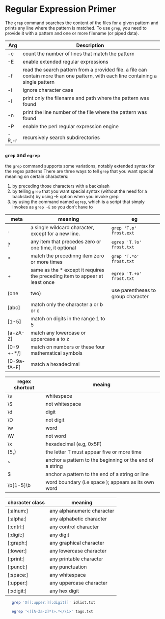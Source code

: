 # Regular Expression Primer

The `grep` command searches the content of the files for a given pattern
and prints any line where the pattern is matched. To use `grep`, you need to provide
it with a pattern and one or more filename (or piped data).


| Arg   | Description                                                                                                                        |
|-------|------------------------------------------------------------------------------------------------------------------------------------|
| -c    | count the number of lines that match the pattern                                                                                   |
| -E    | enable extended regular expressions                                                                                                |
| -f    | read the search pattern from a provided file. a file can contain more than one pattern, with each line containing a single pattern |
| -i    | ignore character case                                                                                                              |
| -l    | print only the filename and path where the pattern was found                                                                       |
| -n    | print the line number of the file where the pattern was found                                                                      |
| -P    | enable the perl regular expression engine                                                                                          |
| -R,-r | recursively search subdirectories                                                                                                  |

### `grep` and `egrep`

the `grep` command supports some variations, notably extended syntax for the regex patterns
There are three ways to tell `grep` that you want special meaning on certain characters:

1. by preceding those characters with a backslash
2. by telling `grep` that you want special syntax (without the need for a backslash)
   by using -E option when you invoke grep
3. by using the command named `egrep`, which is a script that simply invokes as `grep -E` so you
   don't have to


| meta | meaning                                                                     | eg                       |
|------|-----------------------------------------------------------------------------|--------------------------|
| .    | a single wildcard character, except for a new line.                         | `grep 'T.o' frost.ext `  |
| ?    | any item that precedes zero or one time, it optional                        | `egrep 'T.?o' frost.txt` |
| *    | match the precedinng item zero or more times                                | `grep 'T.*o' frost.txt`  |
| +    | same as the * except it requires the preceding item to appear at least once | `egrep 'T.+o' frost.txt` |
| (one|two) | use parentheses to group character | `egrep '(stringer|traveler)` frost.txt'| 
|[abc] | match only the character a or b or c| |
|[1-5] | match on digits in the range 1 to  5| |
|[a-zA-Z] | match any lowercase or uppercase a to z| |
|[0-9 +-*/] | match on numbers or these four mathematical symbols | |
|[0-9a-fA-F] | match a hexadecimal  | |


| regex shortcut | meaing                                                    |
|----------------|-----------------------------------------------------------|
| \s             | whitespace                                                |
| \S             | not whitespace                                            |
| \d             | digit                                                     |
| \D             | not digit                                                 |
| \w             | word                                                      |
| \W             | not word                                                  |
| \x             | hexadecimal (e.g, 0x5F)                                   |
| {5,}           | the letter T must appear five or more time                |
| ^              | anchor a pattern to the beginning or  the end of a string |
| $              | anchor a pattern to the end of a string or line           |
| \b[1-5]\b      | word boundary (i.e space ); appears as its own word       |

| character class | meaning                    |
|-----------------|----------------------------|
| [:alnum:]       | any alphanumeric character |
| [:alpha:]       | any alphabetic character   |
| [:cntrl:]       | any control character      |
| [:digit:]       | any  digit                 |
| [:graph:]       | any graphical character    |
| [:lower:]       | any lowercase character    |
| [:print:]       | any printable character    |
| [:punct:]       | any punctuation            |
| [:space:]       | any whitespace             |
| [:upper:]       | any uppercase character    |
| [:xdigit:]      | any hex digit              |

```bash 
   grep 'X[[:upper:][:digit]]' idlist.txt

   egrep '<([A-Za-z]*)>.*</\1>' tags.txt 
```
